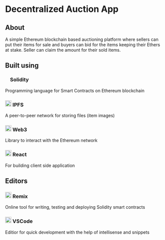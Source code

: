 # Decentralized Auction App

## About
A simple Ethereum blockchain based auctioning platform where sellers can put their items for sale and buyers can bid for the items keeping their Ethers at stake. Seller can claim the amount for their sold items.

## Built using
### <img src="https://upload.wikimedia.org/wikipedia/commons/9/98/Solidity_logo.svg" width="12px" /> Solidity
Programming language for Smart Contracts on Ethereum blockchain

### <img src="https://github.com/maxogden/hexbin/blob/gh-pages/vector/ipfs.svg" width="20px" /> IPFS
A peer-to-peer network for storing files (item images)

### <img src="https://repository-images.githubusercontent.com/24655114/c71c5800-6a8c-11e9-9117-8ec357c9f69e" width="20px" /> Web3 
Library to interact with the Ethereum network

### <img src="https://www.vectorlogo.zone/logos/reactjs/reactjs-icon.svg" width="20px" /> React
For building client side application

## Editors

### <img src="https://miro.medium.com/max/420/1*3jj5tQildSIyhl-RO6RLlA.png" width="20px" /> Remix
Online tool for writing, testing and deploying Solidity smart contracts

### <img src="https://www.vectorlogo.zone/logos/visualstudio_code/visualstudio_code-icon.svg" width="20px" /> VSCode
Editior for quick development with the help of intellisense and snippets
